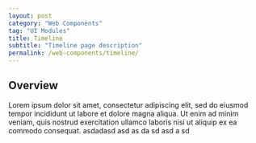 ```yaml
---
layout: post
category: "Web Components"
tag: "UI Modules"
title: Timeline
subtitle: "Timeline page description"
permalink: /web-components/timeline/
---
```


## Overview

Lorem ipsum dolor sit amet, consectetur adipiscing elit, sed do eiusmod tempor incididunt ut labore et dolore magna aliqua. Ut enim ad minim veniam, quis nostrud exercitation ullamco laboris nisi ut aliquip ex ea commodo consequat.
asdadasd
asd
as
da
sd
asd
a
sd
